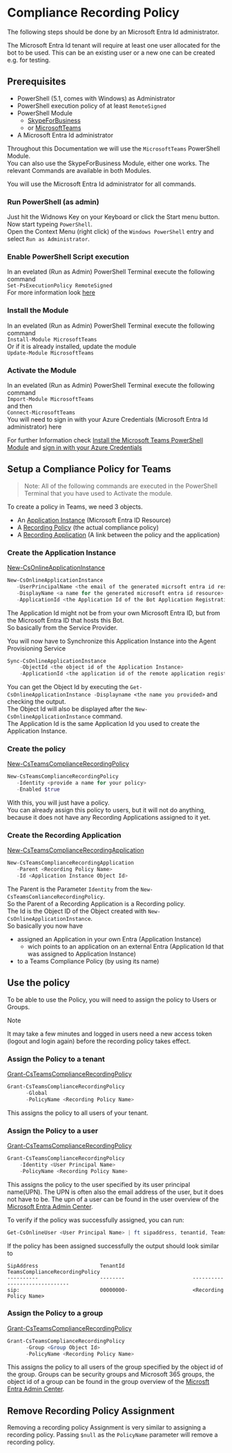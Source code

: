 # Compliance Recording Policy

The following steps should be done by an Microsoft Entra Id administrator.

The Microsoft Entra Id tenant will require at least one user allocated for the bot to be used.
This can be an existing user or a new one can be created e.g. for testing.

## Prerequisites

- PowerShell (5.1, comes with Windows) as Administrator
- PowerShell execution policy of at least `RemoteSigned`
- PowerShell Module
  - [SkypeForBusiness](https://learn.microsoft.com/powershell/module/skype/)
  - or [MicrosoftTeams](https://learn.microsoft.com/powershell/module/teams/)
- A Microsoft Entra Id administrator

Throughout this Documentation we will use the `MicrosoftTeams` PowerShell Module.  
You can also use the SkypeForBusiness Module, either one works.
The relevant Commands are available in both Modules.

You will use the Microsoft Entra Id administrator for all commands.  

### Run PowerShell (as admin)

Just hit the Widnows Key on your Keyboard or click the Start menu button.  
Now start typeing `PowerShell`.  
Open the Context Menu (right click) of the `Windows PowerShell` entry and select `Run as Administrator`.

### Enable PowerShell Script execution

In an evelated (Run as Admin) PowerShell Terminal execute the following command  
`Set-PsExecutionPolicy RemoteSigned`  
For more information look [here](https://learn.microsoft.com/powershell/module/microsoft.powershell.security/set-executionpolicy)

### Install the Module

In an evelated (Run as Admin) PowerShell Terminal execute the following command  
`Install-Module MicrosoftTeams`  
Or if it is already installed, update the module  
`Update-Module MicrosoftTeams`

### Activate the Module

In an evelated (Run as Admin) PowerShell Terminal execute the following command  
`Import-Module MicrosoftTeams`  
and then  
`Connect-MicrosoftTeams`  
You will need to sign in with your Azure Credentials (Microsoft Entra Id administrator) here

For further Information check [Install the Microsoft Teams PowerShell Module](https://learn.microsoft.com/microsoftteams/teams-powershell-install#installing-using-the-powershellgallery) and [sign in with your Azure Credentials](https://learn.microsoft.com/microsoftteams/teams-powershell-install#sign-in)

## Setup a Compliance Policy for Teams

>Note: All of the following commands are executed in the PowerShell Terminal that you have used to Activate the module.

To create a policy in Teams, we need 3 objects.

- An [Application Instance](../explanations/recording-bot-policy.md#application-instances) (Microsoft Entra ID Resource)
- A [Recording Policy](../explanations/recording-bot-policy.md#recording-policies) (the actual compliance policy)
- A [Recording Application](../explanations/recording-bot-policy.md#recording-applications) (A link between the policy and the application)

### Create the Application Instance

[New-CsOnlineApplicationInstance](https://learn.microsoft.com/powershell/module/skype/new-csonlineapplicationinstance)

```powershell
New-CsOnlineApplicationInstance
   -UserPrincipalName <the email of the generated micrsoft entra id resource> `
   -DisplayName <a name for the generated microsoft entra id resource> `
   -ApplicationId <the Application Id of the Bot Application Registration>
```

The Application Id might not be from your own Microsoft Entra ID,
but from the Microsoft Entra ID that hosts this Bot.  
So basically from the Service Provider.

You will now have to Synchronize this Application Instance into the Agent Provisioning Service

```powershell
Sync-CsOnlineApplicationInstance
    -ObjectId <the object id of the Application Instance>
    -ApplicationId <the application id of the remote application registration>
```

You can get the Object Id by executing the `Get-CsOnlineApplicationInstance -Displayname <the name you provided>` and checking the output.  
The Object Id will also be displayed after the `New-CsOnlineApplicationInstance` command.  
The Application Id is the same Application Id you used to create the Application Instance.

### Create the policy

[New-CsTeamsComplianceRecordingPolicy](https://learn.microsoft.com/powershell/module/skype/new-csteamscompliancerecordingpolicy)

```powershell
New-CsTeamsComplianceRecordingPolicy
   -Identity <provide a name for your policy>
   -Enabled $true
```

With this, you will just have a policy.  
You can already assign this policy to users, but it will not do anything,
because it does not have any Recording Applications assigned to it yet.

### Create the Recording Application

[New-CsTeamsComplianceRecordingApplication](https://learn.microsoft.com/powershell/module/skype/new-csteamscompliancerecordingapplication)

```powershell
New-CsTeamsComplianceRecordingApplication
   -Parent <Recording Policy Name>
   -Id <Application Instance Object Id>
```

The Parent is the Parameter `Identity` from the `New-CsTeamsComlianceRecordingPolicy`.  
So the Parent of a Recording Application is a Recording policy.  
The Id is the Object ID of the Object created with `New-CsOnlineApplicationInstance`.  
So basically you now have

- assigned an Application in your own Entra (Application Instance)
  - wich points to an application on an external Entra (Application Id that was assigned to Application Instance)
- to a Teams Compliance Policy (by using its name)

## Use the policy

To be able to use the Policy, you will need to assign the policy to Users or Groups.

> [!NOTE]  
> It may take a few minutes and logged in users need a new access token (logout and login again) before the recording policy takes effect.

### Assign the Policy to a tenant

[Grant-CsTeamsComplianceRecordingPolicy](https://learn.microsoft.com/powershell/module/teams/grant-csteamscompliancerecordingpolicy)

``` powershell
Grant-CsTeamsComplianceRecordingPolicy 
      -Global 
      -PolicyName <Recording Policy Name>
```

This assigns the policy to all users of your tenant.

### Assign the Policy to a user

[Grant-CsTeamsComplianceRecordingPolicy](https://learn.microsoft.com/powershell/module/teams/grant-csteamscompliancerecordingpolicy)

``` powershell
Grant-CsTeamsComplianceRecordingPolicy 
    -Identity <User Principal Name> 
    -PolicyName <Recording Policy Name>
```

This assigns the policy to the user specified by its user principal name(UPN).
The UPN is often also the email address of the user, but it does not have to be.
The upn of a user can be found in the user overview of the [Microsoft Entra Admin Center](https://entra.microsoft.com).

To verify if the policy was successfully assigned, you can run:

``` powershell
Get-CsOnlineUser <User Principal Name> | ft sipaddress, tenantid, TeamsComplianceRecordingPolicy
```

If the policy has been assigned successfully the output should look similar to

``` text
SipAddress                    TenantId                      TeamsComplianceRecordingPolicy
----------                    --------                      ------------------------------
sip:                          00000000-                     <Recording Policy Name>
```

### Assign the Policy to a group

[Grant-CsTeamsComplianceRecordingPolicy](https://learn.microsoft.com/powershell/module/teams/grant-csteamscompliancerecordingpolicy)

``` powershell
Grant-CsTeamsComplianceRecordingPolicy
      -Group <Group Object Id>
      -PolicyName <Recording Policy Name>
```

This assigns the policy to all users of the group specified by the object id of the group.
Groups can be security groups and Microsoft 365 groups,
the object id of a group can be found in the group overview of the [Microsft Entra Admin Center](https://entra.microsoft.com).

## Remove Recording Policy Assignment

Removing a recording policy Assignment is very similar to assigning a recording policy.
Passing `$null` as the `PolicyName` parameter will remove a recording policy.
